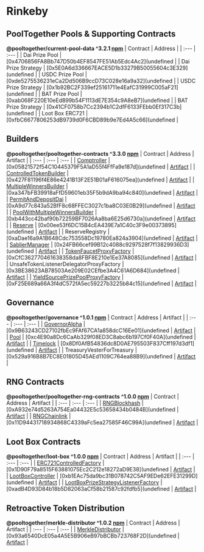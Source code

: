 # Rinkeby

## PoolTogether Pools & Supporting Contracts
**@pooltogether/current-pool-data ^3.2.1 [npm](https://www.npmjs.com/package/@pooltogether/current-pool-data)**
| Contract | Address |
| :--- | :--- |
| Dai Prize Pool | [0x4706856FA8Bb747D50b4EF8547FE51Ab5Edc4Ac2](undefined |
| Dai Prize Strategy | [0x5E0A6d336667EACE5D1b33279B50055604c3E329](undefined |
| USDC Prize Pool | [0xde5275536231eCa2Dd506B9ccD73C028e16a9a32](undefined |
| USDC Prize Strategy | [0x1b92BC2F339ef25161711e4EafC31999C005aF21](undefined |
| BAT Prize Pool | [0xab068F220E10eEd899b54F1113dE7E354c9A8eB7](undefined |
| BAT Prize Strategy | [0x41CF0758b7Cc2394b1C2dfF6133FEbb0Ef317C3b](undefined |
| Loot Box ERC721 | [0xfbC6677806253dB9739d0F6CBD89b9e7Ed4A5c66](undefined |

## Builders
**@pooltogether/pooltogether-contracts ^3.3.0 [npm](https://www.npmjs.com/package/@pooltogether/pooltogether-contracts)**
| Contract | Address | Artifact |
| :--- | :--- | :--- |
| [Comptroller](https://github.com/pooltogether/pooltogether-pool-contracts/tree/version-3/contracts/comptroller/Comptroller.sol) | [0x05821572f54C10445379F5A1aD55f4FfFa9e187d](undefined | [Artifact](https://github.com/pooltogether/pooltogether-pool-contracts/tree/version-3/deployments/rinkeby/Comptroller.json) |
| [ControlledTokenBuilder](https://github.com/pooltogether/pooltogether-pool-contracts/tree/version-3/contracts/builders/ControlledTokenBuilder.sol) | [0x427F81196f4E86e4241B13F2E51B01aF616075ea](undefined | [Artifact](https://github.com/pooltogether/pooltogether-pool-contracts/tree/version-3/deployments/rinkeby/ControlledTokenBuilder.json) |
| [MultipleWinnersBuilder](https://github.com/pooltogether/pooltogether-pool-contracts/tree/version-3/contracts/builders/MultipleWinnersBuilder.sol) | [0xa347bFB39918aFfD59601eb35F5b9dA9ba94c840](undefined | [Artifact](https://github.com/pooltogether/pooltogether-pool-contracts/tree/version-3/deployments/rinkeby/MultipleWinnersBuilder.json) |
| [PermitAndDepositDai](https://github.com/pooltogether/pooltogether-pool-contracts/tree/version-3/contracts/permit/PermitAndDepositDai.sol) | [0xA9d77c843a52BfF8c68FFEC3027c1ba8C03E0B29](undefined | [Artifact](https://github.com/pooltogether/pooltogether-pool-contracts/tree/version-3/deployments/rinkeby/PermitAndDepositDai.json) |
| [PoolWithMultipleWinnersBuilder](https://github.com/pooltogether/pooltogether-pool-contracts/tree/version-3/contracts/builders/PoolWithMultipleWinnersBuilder.sol) | [0xb443cc42baf90b72259BF7026Aa8ba6E25d6730a](undefined | [Artifact](https://github.com/pooltogether/pooltogether-pool-contracts/tree/version-3/deployments/rinkeby/PoolWithMultipleWinnersBuilder.json) |
| [Reserve](https://github.com/pooltogether/pooltogether-pool-contracts/tree/version-3/contracts/reserve/Reserve.sol) | [0x00ee53f6DC15B4cEA439E7a1C40c3F9e00373895](undefined | [Artifact](https://github.com/pooltogether/pooltogether-pool-contracts/tree/version-3/deployments/rinkeby/Reserve.json) |
| ReserveRegistry | [0xaDae16a9A1B648Cdc753558Dc19780Ea824a3904](undefined | [Artifact](https://github.com/pooltogether/pooltogether-pool-contracts/tree/version-3/deployments/rinkeby/ReserveRegistry.json) |
| [SablierManager](https://github.com/pooltogether/pooltogether-pool-contracts/tree/version-3/contracts/prize-strategy/SablierManager.sol) | [0x24FB66cef99B12c4088c9297528f7f13829936D3](undefined | [Artifact](https://github.com/pooltogether/pooltogether-pool-contracts/tree/version-3/deployments/rinkeby/SablierManager.json) |
| [TokenFaucetProxyFactory](https://github.com/pooltogether/pooltogether-pool-contracts/tree/version-3/contracts/token-faucet/TokenFaucetProxyFactory.sol) | [0xCfC362770461638358da8FBF8E210e1Ee37A8085](undefined | [Artifact](https://github.com/pooltogether/pooltogether-pool-contracts/tree/version-3/deployments/rinkeby/TokenFaucetProxyFactory.json) |
| UnsafeTokenListenerDelegatorProxyFactory | [0x3BE38623AB78503Ae209E02CEfbe3A4C61A6D684](undefined | [Artifact](https://github.com/pooltogether/pooltogether-pool-contracts/tree/version-3/deployments/rinkeby/UnsafeTokenListenerDelegatorProxyFactory.json) |
| [YieldSourcePrizePoolProxyFactory](https://github.com/pooltogether/pooltogether-pool-contracts/tree/version-3/contracts/prize-pool/yield-source/YieldSourcePrizePoolProxyFactory.sol) | [0xF25E689a66A3f4dC572fA5ec59227b3225b84c15](undefined | [Artifact](https://github.com/pooltogether/pooltogether-pool-contracts/tree/version-3/deployments/rinkeby/YieldSourcePrizePoolProxyFactory.json) |

## Governance
**@pooltogether/governance ^1.0.1 [npm](https://www.npmjs.com/package/@pooltogether/governance)**
| Contract | Address | Artifact |
| :--- | :--- | :--- |
| [GovernorAlpha](https://github.com/pooltogether/governance/tree/main/contracts/GovernorAlpha.sol) | [0x9B63243CD27102fbEc9FAf67CA1a858dcC16Ee01](undefined | [Artifact](https://github.com/pooltogether/governance/tree/main/deployments/rinkeby/GovernorAlpha.json) |
| [Pool](https://github.com/pooltogether/governance/tree/main/contracts/Pool.sol) | [0xc4E90a8Dc6CaAb329f08ED3C8abc6b197Cf0F40A](undefined | [Artifact](https://github.com/pooltogether/governance/tree/main/deployments/rinkeby/Pool.json) |
| [Timelock](https://github.com/pooltogether/governance/tree/main/contracts/Timelock.sol) | [0x8Df0AfB54836dc8D0AE795503F837Cff197d3df1](undefined | [Artifact](https://github.com/pooltogether/governance/tree/main/deployments/rinkeby/Timelock.json) |
| TreasuryVesterForTreasury | [0x529a916B8B7EC8E01805D45AEd1109C764ea88B9](undefined | [Artifact](https://github.com/pooltogether/governance/tree/main/deployments/rinkeby/TreasuryVesterForTreasury.json) |

## RNG Contracts
**@pooltogether/pooltogether-rng-contracts ^1.0.0 [npm](https://www.npmjs.com/package/@pooltogether/pooltogether-rng-contracts)**
| Contract | Address | Artifact |
| :--- | :--- | :--- |
| [RNGBlockhash](https://github.com/pooltogether/pooltogether-rng-contracts/tree/master/contracts/RNGBlockhash.sol) | [0xA932e74d5263A754Ea04432E5c53658434b0484B](undefined | [Artifact](https://github.com/pooltogether/pooltogether-rng-contracts/tree/master/deployments/rinkeby/RNGBlockhash.json) |
| [RNGChainlink](https://github.com/pooltogether/pooltogether-rng-contracts/tree/master/contracts/RNGChainlink.sol) | [0x11D94431718934868C4339aFc5ea27585F46C99A](undefined | [Artifact](https://github.com/pooltogether/pooltogether-rng-contracts/tree/master/deployments/rinkeby/RNGChainlink.json) |

## Loot Box Contracts
**@pooltogether/loot-box ^1.0.0 [npm](https://www.npmjs.com/package/@pooltogether/loot-box)**
| Contract | Address | Artifact |
| :--- | :--- | :--- |
| [ERC721ControlledFactory](https://github.com/pooltogether/loot-box/tree/main/contracts/ERC721ControlledFactory.sol) | [0x1D90F79a8515F63881075Ec2C212e18272aD9E38](undefined | [Artifact](https://github.com/pooltogether/loot-box/tree/main/deployments/rinkeby/ERC721ControlledFactory.json) |
| [LootBoxController](https://github.com/pooltogether/loot-box/tree/main/contracts/LootBoxController.sol) | [0xb1EAc75da9bc31B078742C5AF9EDe62EFE31299D](undefined | [Artifact](https://github.com/pooltogether/loot-box/tree/main/deployments/rinkeby/LootBoxController.json) |
| [LootBoxPrizeStrategyListenerFactory](https://github.com/pooltogether/loot-box/tree/main/contracts/LootBoxPrizeStrategyListenerFactory.sol) | [0xadB4D93D84b18b5D82063aCf58b21587c92fdfb5](undefined | [Artifact](https://github.com/pooltogether/loot-box/tree/main/deployments/rinkeby/LootBoxPrizeStrategyListenerFactory.json) |

## Retroactive Token Distribution
**@pooltogether/merkle-distributor ^1.0.2 [npm](https://www.npmjs.com/package/@pooltogether/merkle-distributor)**
| Contract | Address | Artifact |
| :--- | :--- | :--- |
| [MerkleDistributor](https://github.com/pooltogether/merkle-distributor/tree/main/contracts/MerkleDistributor.sol) | [0x93a6540DcE05a4A5E5B906eB97bBCBb723768F2D](undefined | [Artifact](https://github.com/pooltogether/merkle-distributor/tree/main/deployments/rinkeby/MerkleDistributor.json) |


